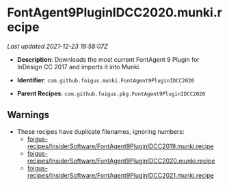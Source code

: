 # FontAgent9PluginIDCC2020.munki.recipe

_Last updated 2021-12-23 19:58:07Z_

- **Description**: Downloads the most current FontAgent 9 Plugin for InDesign CC 2017 and imports it into Munki.

- **Identifier**: `com.github.foigus.munki.FontAgent9PluginIDCC2020`

- **Parent Recipes**: `com.github.foigus.pkg.FontAgent9PluginIDCC2020`

## Warnings

- These recipes have duplicate filenames, ignoring numbers:
    - [foigus-recipes/InsiderSoftware/FontAgent9PluginIDCC2019.munki.recipe](/autopkg-dupe-tracker/foigus-recipes/InsiderSoftware/FontAgent9PluginIDCC2019.munki.recipe)
    - [foigus-recipes/InsiderSoftware/FontAgent9PluginIDCC2020.munki.recipe](/autopkg-dupe-tracker/foigus-recipes/InsiderSoftware/FontAgent9PluginIDCC2020.munki.recipe)
    - [foigus-recipes/InsiderSoftware/FontAgent9PluginIDCC2021.munki.recipe](/autopkg-dupe-tracker/foigus-recipes/InsiderSoftware/FontAgent9PluginIDCC2021.munki.recipe)